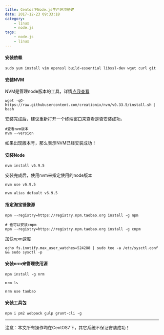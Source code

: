 ```yaml
---
title: Centos下Node.js生产环境搭建
date: 2017-12-23 09:33:18
category: 
    - linux
    - node.js
tags: 
    - node.js 
    - linux
---
```


#### 安装依赖

```
sudo yum install vim openssl build-essential libssl-dev wget curl git
```

#### 安装NVM
NVM是管理node版本的工具，详情[点我查看](https://github.com/creationix/nvm)

```
wget -qO- https://raw.githubusercontent.com/creationix/nvm/v0.33.5/install.sh | bash
```
安装完成后，建议重新打开一个终端窗口来查看是否安装成功。


```
#查看nvm版本
nvm --version
```
如果出现版本号，那么表示NVM已经安装成功！

#### 安装Node

```
nvm install v6.9.5
```
安装完成后，使用nvm来指定使用的node版本

```
nvm use v6.9.5

nvm alias default v6.9.5
```

#### 指定淘宝镜像源

```
npm --registry=https://registry.npm.taobao.org install -g npm

# 也可以安装cnpm
npm --registry=https://registry.npm.taobao.org install -g cnpm
```
加快npm速度
```
echo fs.inotify.max_user_watches=524288 | sudo tee -a /etc/sysctl.conf && sudo sysctl -p
```
#### 安装nrm来管理使用源
```
npm install -g nrm

nrm ls

nrm use taobao
```


#### 安装工具包
```
npm i pm2 webpack gulp grunt-cli -g
```
---
注意：本文所有操作均在CentOS7下，其它系统不保证安装成功！